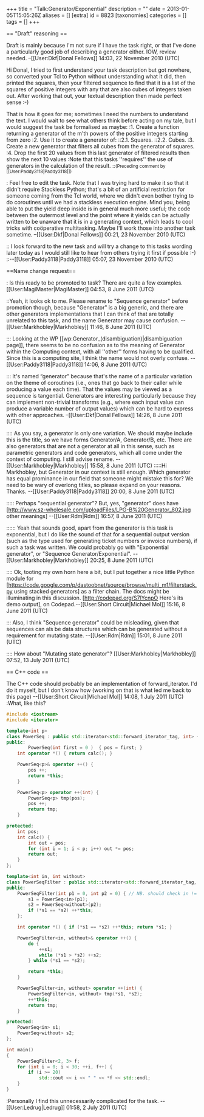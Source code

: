 +++
title = "Talk:Generator/Exponential"
description = ""
date = 2013-01-05T15:05:26Z
aliases = []
[extra]
id = 8823
[taxonomies]
categories = []
tags = []
+++

== "Draft" reasoning ==

Draft is mainly because I'm not sure if I have the task right, or that I've done a particularly good job of describing a generator either. IOW, review needed. –[[User:Dkf|Donal Fellows]] 14:03, 22 November 2010 (UTC)

Hi Donal, I tried to first understand your task description but got nowhere, so converted your Tcl to Python without understanding what it did, then printed the squares, then your filtered sequence to find that it is a list of the squares of positive integers with any that are also cubes of integers taken out. After working that out, your textual description then made perfect sense :-)

That is how it goes for me; sometimes I need the numbers to understand the text. I would wait to see what others think before acting on my tale, but I would suggest the task be formalised as maybe:
:1. Create a function returning a generator of the m'th powers of the positive integers starting from zero
:2. Use it to create a generator of:
::2.1. Squares.
::2.2. Cubes.
:3. Create a new generator that filters all cubes from the generator of squares.
:4. Drop the first 20 values from this last generator of filtered results then show the next 10 values
:Note that this tasks ''requires'' the use of generators in the calculation of the result.
::<small>(Preceding comment by [[User:Paddy3118|Paddy3118]])</small>

: Feel free to edit the task. Note that I was trying hard to make it so that it didn't require Stackless Python; that's a bit of an artificial restriction for someone coming from the Tcl world, where we didn't even bother trying to do coroutines until we had a stackless execution engine. Mind you, being able to put the yield deep inside is in general much more useful; the code between the outermost level and the point where it yields can be actually written to be unaware that it is in a generating context, which leads to cool tricks with coöperative multitasking. Maybe I'll work those into another task sometime. –[[User:Dkf|Donal Fellows]] 00:21, 23 November 2010 (UTC)

:: I look forward to the new task and will try a change to this tasks wording later today as I would still like to hear from others trying it first if possible :-)
::--[[User:Paddy3118|Paddy3118]] 05:07, 23 November 2010 (UTC)

==Name change request==

: Is this ready to be promoted to task? There are quite a few examples. [[User:MagiMaster|MagiMaster]] 04:53, 8 June 2011 (UTC)

::Yeah, it looks ok to me. Please rename to "Sequence generator" before promotion though, because "Generator" is a big generic, and there are other generators implementations that I can think of that are totally unrelated to this task, and the name Generator may cause confusion. --[[User:Markhobley|Markhobley]] 11:46, 8 June 2011 (UTC)

::: Looking at the WP [[wp:Generator_(disambiguation)|disambiguation page]], there seems to be no confusion as to the meaning of Generator within the Computing context, with all ''other'' forms having to be qualified. Since this is a computing site, I think the name would not overly confuse. --[[User:Paddy3118|Paddy3118]] 14:06, 8 June 2011 (UTC)

::: It's named “generator” because that's the name of a particular variation on the theme of coroutines (i.e., ones that go back to their caller while producing a value each time). That the values may be viewed as a sequence is tangential. Generators are interesting particularly because they can implement non-trivial transforms (e.g., where each input value can produce a variable number of output values) which can be hard to express with other approaches. –[[User:Dkf|Donal Fellows]] 14:26, 8 June 2011 (UTC)

:::: As you say, a generator is only one variation. We should maybe include this is the title, so we have forms Generator/A, Generator/B, etc. There are also generators that are not a generator at all in this sense, such as parametric generators and code generators, which all come under the context of computing. I still advise rename. --[[User:Markhobley|Markhobley]] 15:58, 8 June 2011 (UTC)
:::::Hi Markhobley, but Generator in our context is still enough. Which generator has equal prominance in our field that someone might mistake this for? We need to be wary of overlong titles, so please expand on your reasons. Thanks. --[[User:Paddy3118|Paddy3118]] 20:00, 8 June 2011 (UTC)

::::: Perhaps "sequential generator"?  But, yes, "generator" does have [http://www.sz-wholesale.com/uploadFiles/LPG-B%20Generator_802.jpg other meanings] --[[User:Rdm|Rdm]] 16:57, 8 June 2011 (UTC)

:::::: Yeah that sounds good, apart from the generator is this task is exponential, but I do like the sound of that for a sequential output version (such as the type used for generating ticket numbers or invoice numbers), if such a task was written. We could probably go with "Exponential generator", or "Sequence Generator/Exponential". --[[User:Markhobley|Markhobley]] 20:25, 8 June 2011 (UTC)

:::: Ok, tooting my own horn here a bit, but I put together a nice little Python module for [https://code.google.com/p/dastoobnet/source/browse/multi_m1/filterstack.py using stacked generators] as a filter chain. The docs might be illuminating in this discussion. [http://codepad.org/S7lYcnpO Here's its demo output], on Codepad.--[[User:Short Circuit|Michael Mol]] 15:16, 8 June 2011 (UTC)

::: Also, I think "Sequence generator" could be misleading, given that sequences can als be data structures which can be generated without a requirement for mutating state.  --[[User:Rdm|Rdm]] 15:01, 8 June 2011 (UTC)

:::: How about "Mutating state generator"? [[User:Markhobley|Markhobley]] 07:52, 13 July 2011 (UTC)

== C++ code ==

The C++ code should probably be an implementation of forward_iterator. I'd do it myself, but I don't know how (working on that is what led me back to this page) --[[User:Short Circuit|Michael Mol]] 14:08, 1 July 2011 (UTC)
:What, like this?
```cpp
#include <iostream>
#include <iterator>

template<int p>
class PowerSeq : public std::iterator<std::forward_iterator_tag, int> {
public:
    	PowerSeq(int first = 0 )  { pos = first; }
	int operator *() { return calc(); }

	PowerSeq<p>& operator ++() {
		pos ++;
		return *this;
	}

	PowerSeq<p> operator ++(int) {
		PowerSeq<p> tmp(pos);
		pos ++;
		return tmp;
	}

protected:
	int pos;
	int calc() {
		int out = pos;
		for (int i = 1; i < p; i++) out *= pos;
		return out;
	}
};

template<int in, int without>
class PowerSeqFilter : public std::iterator<std::forward_iterator_tag, int> {
public:
	PowerSeqFilter(int p1 = 0, int p2 = 0) { // NB. should check in != without
		s1 = PowerSeq<in>(p1);
		s2 = PowerSeq<without>(p2);
		if (*s1 == *s2) ++*this;
	};

	int operator *() { if (*s1 == *s2) ++*this; return *s1; }

	PowerSeqFilter<in, without>& operator ++() {
		do {
			++s1;
			while (*s1 > *s2) ++s2;
		} while (*s1 == *s2);

		return *this;
	}

	PowerSeqFilter<in, without> operator ++(int) {
		PowerSeqFilter<in, without> tmp(*s1, *s2);
		++*this;
		return tmp;
	}

protected:
	PowerSeq<in> s1;
	PowerSeq<without> s2;
};

int main()
{
	PowerSeqFilter<2, 3> f;
	for (int i = 0; i < 30; ++i, f++) {
		if (i >= 20)
			std::cout << i << " " << *f << std::endl;
	}
}
```

:Personally I find this unnecessarily complicated for the task. --[[User:Ledrug|Ledrug]] 01:58, 2 July 2011 (UTC)
